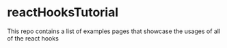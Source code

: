 # reactHooksTutorial
This repo contains a list of examples pages that showcase the usages of all of the react hooks
